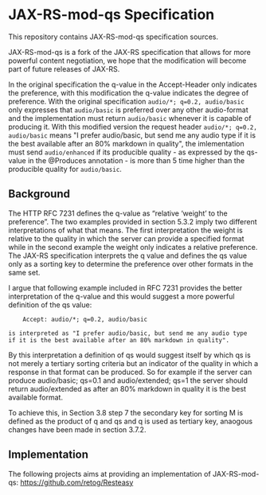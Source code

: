 # JAX-RS-mod-qs Specification

This repository contains JAX-RS-mod-qs specification sources.

JAX-RS-mod-qs is a fork of the JAX-RS specification that allows for more powerful content negotiation, we hope that the modification will become part of future releases of JAX-RS.

In the original specification the q-value in the Accept-Header only indicates the preference, with this modification the q-value indicates the degree of preference. With the original specification `audio/*; q=0.2, audio/basic` only expresses that `audio/basic` is preferred over any other audio-format and the implementation must return `audio/basic` whenever it is capable of producing it. With this modified version the request header `audio/*; q=0.2, audio/basic` means "I prefer audio/basic, but send me any audio type if it is the best available after an 80% markdown in quality", the imlementation must send `audio/enhanced` if its producible quality - as expressed by the qs-value in the @Produces annotation - is more than 5 time higher than the producible quality for `audio/basic`.

## Background

The HTTP RFC 7231 defines the q-value as “relative ‘weight’ to the preference”.  The two examples provided in section 5.3.2 imply two different interpretations of what that means. The first interpretation the weight is relative to the quality in which the server can provide a specified format while in the second example the weight only indicates a relative preference. The JAX-RS specification interprets the q value and defines the qs value only as a sorting key to determine the preference over other formats in the same set.

I argue that following example included in RFC 7231 provides the better interpretation of the q-value and this would suggest a more powerful definition of the qs value:

        Accept: audio/*; q=0.2, audio/basic

    is interpreted as "I prefer audio/basic, but send me any audio type
    if it is the best available after an 80% markdown in quality".

By this interpretation a definition of qs would suggest itself by which qs is not merely a tertiary sorting criteria but an indicator of the quality in which a response in that format can be produced. So for example if the server can produce audio/basic; qs=0.1 and audio/extended; qs=1 the server should return audio/extended as after an 80% markdown in quality it is the best available format.

To achieve this, in Section 3.8 step 7 the secondary key for sorting M is defined as the product of q and qs and q is used as tertiary key, anaogous changes have been made in section 3.7.2.

## Implementation

The following projects aims at providing an implementation of JAX-RS-mod-qs: https://github.com/retog/Resteasy
